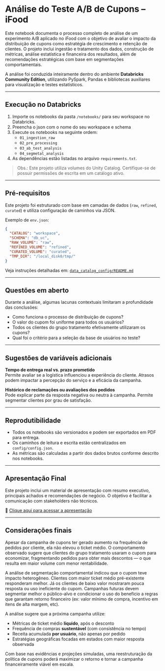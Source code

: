 # Análise do Teste A/B de Cupons – iFood

Este notebook documenta o processo completo de análise de um experimento A/B aplicado no iFood com o objetivo de avaliar o impacto da distribuição de cupons como estratégia de crescimento e retenção de clientes. O projeto inclui ingestão e tratamento dos dados, construção de métricas, análise estatística e financeira dos resultados, além de recomendações estratégicas com base em segmentações comportamentais.

A análise foi conduzida inteiramente dentro do ambiente **Databricks Community Edition**, utilizando PySpark, Pandas e bibliotecas auxiliares para visualização e testes estatísticos.

---

## Execução no Databricks

1. Importe os notebooks da pasta `/notebooks/` para seu workspace no Databricks.
2. Preencha o json com o nome do seu workspace e schema 
3. Execute os notebooks na seguinte ordem:
   - `01_ingestion_raw`
   - `02_pre_processing`
   - `03_ab_test_analysis`
   - `04_segmetal_analysis`
4. As dependências estão listadas no arquivo `requirements.txt`.

> Obs.: Este projeto utiliza volumes do Unity Catalog. Certifique-se de possuir permissões de escrita em um catálogo ativo.

---

## Pré-requisitos

Este projeto foi estruturado com base em camadas de dados (`raw`, `refined`, `curated`) e utiliza configuração de caminhos via JSON.

Exemplo de `env.json`:

```json
{
  "CATALOG": "workspace",
  "SCHEMA": "db_uc",
  "RAW_VOLUME": "raw",
  "REFINED_VOLUME": "refined",
  "CURATED_VOLUME": "curated",
  "TMP_DIR": "/local_disk0/tmp/"
}
```

Veja instruções detalhadas em: [`data_catalog_config/README.md`](data_catalog_config/README.md)

---

## Questões em aberto

Durante a análise, algumas lacunas contextuais limitaram a profundidade das conclusões:

- Como funciona o processo de distribuição de cupons?
- O valor do cupom foi uniforme para todos os usuários?
- Todos os clientes do grupo tratamento efetivamente utilizaram os cupons?
- Qual foi o critério para a seleção da base de usuários no teste?

---

## Sugestões de variáveis adicionais

**Tempo de entrega real vs. prazo prometido**  
Permite avaliar se a logística influenciou a experiência do cliente. Atrasos podem impactar a percepção do serviço e a eficácia da campanha.

**Histórico de reclamações ou avaliações dos pedidos**  
Pode explicar parte da resposta negativa ou neutra à campanha. Permite segmentar clientes por grau de satisfação.

---

## Reprodutibilidade

- Todos os notebooks são versionados e podem ser exportados em PDF para entrega.
- Os caminhos de leitura e escrita estão centralizados em `config/config.json`.
- As métricas são calculadas a partir dos dados brutos conforme descrito nos notebooks.

---

## Apresentação Final

Este projeto inclui um material de apresentação com resumo executivo, principais achados e recomendações de negócio. O objetivo é facilitar a comunicação com stakeholders não técnicos.

📎 [Clique aqui para acessar a apresentação ](apresentacao.pdf)

---

## Considerações finais

Apesar da campanha de cupons ter gerado aumento na frequência de pedidos por cliente, ela não elevou o ticket médio. O comportamento observado sugere que clientes do grupo tratamento usaram o cupom para economizar, fragmentando pedidos para obter mais descontos — o que resulta em maior volume com menor rentabilidade.

A análise de segmentação comportamental indicou que o cupom teve impacto heterogêneo. Clientes com maior ticket médio pré-existente responderam melhor. Já os clientes de baixo valor mostraram pouca resposta ou uso ineficiente do cupom. Campanhas futuras devem segmentar melhor o público-alvo e condicionar o uso do benefício a regras que garantam retorno financeiro (ex: valor mínimo de compra, incentivo em itens de alta margem, etc).

A análise sugere que a próxima campanha utilize:

- Métricas de ticket médio **líquido**, após o desconto
- Frequência de compras **sustentável** (com consistência no tempo)
- Receita acumulada **por usuário**, não apenas por pedido
- Estratégias geográficas focadas em estados com maior resposta observada

Com base nas evidências e projeções simuladas, uma reestruturação da política de cupons poderá maximizar o retorno e tornar a campanha financeiramente viável em escala.
